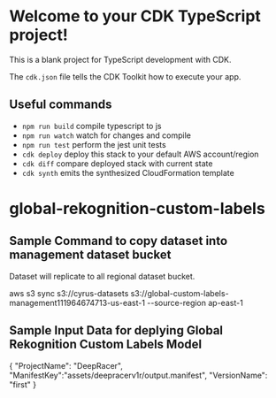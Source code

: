 # Welcome to your CDK TypeScript project!

This is a blank project for TypeScript development with CDK.

The `cdk.json` file tells the CDK Toolkit how to execute your app.

## Useful commands

 * `npm run build`   compile typescript to js
 * `npm run watch`   watch for changes and compile
 * `npm run test`    perform the jest unit tests
 * `cdk deploy`      deploy this stack to your default AWS account/region
 * `cdk diff`        compare deployed stack with current state
 * `cdk synth`       emits the synthesized CloudFormation template
# global-rekognition-custom-labels


## Sample Command to copy dataset into management dataset bucket
Dataset will replicate to all regional dataset bucket.

aws s3 sync s3://cyrus-datasets s3://global-custom-labels-management111964674713-us-east-1 --source-region ap-east-1 


## Sample Input Data for deplying Global Rekognition Custom Labels Model

{
    "ProjectName": "DeepRacer",
  	"ManifestKey":"assets/deepracerv1r/output.manifest",
  	"VersionName": "first"
}
